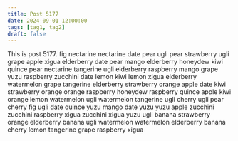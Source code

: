 ```yaml
---
title: Post 5177
date: 2024-09-01 12:00:00
tags: [tag1, tag2]
draft: false
---
```

This is post 5177.
fig
nectarine
nectarine
date
pear
ugli
pear
strawberry
ugli
grape
apple
xigua
elderberry
date
pear
mango
elderberry
honeydew
kiwi
quince
pear
nectarine
tangerine
ugli
elderberry
raspberry
mango
grape
yuzu
raspberry
zucchini
date
lemon
kiwi
lemon
xigua
elderberry
watermelon
grape
tangerine
elderberry
strawberry
orange
apple
date
kiwi
strawberry
orange
orange
raspberry
honeydew
raspberry
quince
apple
kiwi
orange
lemon
watermelon
ugli
watermelon
tangerine
ugli
cherry
ugli
pear
cherry
fig
ugli
date
quince
yuzu
mango
date
yuzu
yuzu
apple
zucchini
zucchini
raspberry
xigua
zucchini
xigua
yuzu
ugli
banana
strawberry
orange
elderberry
banana
ugli
watermelon
watermelon
elderberry
banana
cherry
lemon
tangerine
grape
raspberry
xigua
